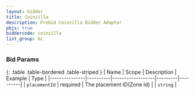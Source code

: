 ```yaml
---
layout: bidder
title: Coinzilla
description: Prebid Coinzilla Bidder Adaptor
pbjs: true
biddercode: coinzilla
list_group: bc
---
```



### Bid Params

{: .table .table-bordered .table-striped }
| Name          | Scope    | Description      | Example | Type     |
|---------------|----------|------------------|---------|----------|
| `placementId` | required | The placement ID(Zone Id) |         | `string` |
